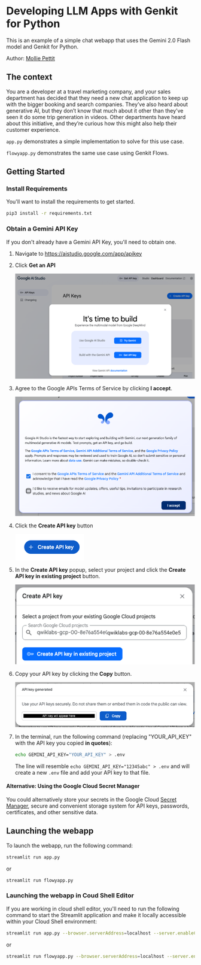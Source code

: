 
# Developing LLM Apps with Genkit for Python

This is an example of a simple chat webapp that uses the Gemini 2.0 Flash model and Genkit for Python.

Author: [Mollie Pettit](https://github.com/molliemarie)

## The context

You are a developer at a travel marketing company, and your sales department has decided that they need a new chat application to keep up with the bigger booking and search companies. They’ve also heard about generative AI, but they don’t know that much about it other than they’ve seen it do some trip generation in videos. Other departments have heard about this initiative, and they’re curious how this might also help their customer experience.

`app.py` demonstrates a simple implementation to solve for this use case.

`flowyapp.py` demonstrates the same use case using Genkit Flows.

## Getting Started

### Install Requirements

You'll want to install the requirements to get started. 

```bash
pip3 install -r requirements.txt
```

### Obtain a Gemini API Key
If you don't already have a Gemini API Key, you'll need to obtain one.

1. Navigate to <a href="https://aistudio.google.com/app/apikey" target="_blank">https://aistudio.google.com/app/apikey</a>

2. Click **Get an API**

    ![screenshot of the "Get API key" popup](img/get-api-key.png)

3. Agree to the Google APIs Terms of Service by clicking **I accept**.

    ![screenshot of Google API terms of service popup](img/google-api-terms-of-service.png)

4. Click the **Create API key** button

    ![screenshot of the "Create API key" button](img/create-api-key-button.png)
5. In the **Create API key** popup, select your project and click the **Create API key in existing project** button.

    ![screenshot of the "Create API key" popup where you select your project and then create API key](img/select-project-create-api-key.png)

6. Copy your API key by clicking the **Copy** button.

    ![screenshot of "API key generated" popup](img/api-key-generated.png)

7. In the terminal, run the following command (replacing "YOUR_API_KEY" with the API key you copied **in quotes**):

    ```bash noWrap
    echo GEMINI_API_KEY="YOUR_API_KEY" > .env
    ```

    The line will resemble `echo GEMINI_API_KEY="12345abc" > .env` and will create a new `.env` file and add your API key to that file. 

#### Alternative: Using the Google Cloud Secret Manager
You could alternatively store your secrets in the Google Cloud [Secret Manager](https://cloud.google.com/security/products/secret-manager), secure and convenient storage system for API keys, passwords, certificates, and other sensitive data.

## Launching the webapp

To launch the webapp, run the following command: 

```bash
streamlit run app.py
```

or 

```bash
streamlit run flowyapp.py
```

### Launching the webapp in Coud Shell Editor
If you are working in cloud shell editor, you'll need to run the following command to start the Streamlit application and make it locally accessible within your Cloud Shell environment:

```bash
streamlit run app.py --browser.serverAddress=localhost --server.enableCORS=false --server.enableXsrfProtection=false --server.port 8080
```

or 

```bash
streamlit run flowyapp.py --browser.serverAddress=localhost --server.enableCORS=false --server.enableXsrfProtection=false --server.port 8080
```
